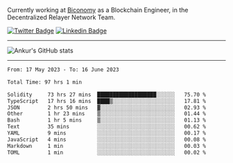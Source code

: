 Currently working at [Biconomy](https://biconomy.io/) as a Blockchain Engineer, in the Decentralized Relayer Network Team.

 [![Twitter Badge](https://img.shields.io/badge/-@ankurdubey521-1ca0f1?style=flat-square&labelColor=1ca0f1&logo=twitter&logoColor=white&link=https://twitter.com/ankurdubey521)](https://twitter.com/ankurdubey521) [![Linkedin Badge](https://img.shields.io/badge/-ankurdubey521-blue?style=flat-square&logo=Linkedin&logoColor=white&link=https://www.linkedin.com/in/ankurdubey521/)](https://www.linkedin.com/in/ankurdubey521/)

<hr/>

![Ankur's GitHub stats](https://github-readme-stats.vercel.app/api?username=ankurdubey521&count_private=true&theme=radical)

<hr/>

<!--START_SECTION:waka-->

```txt
From: 17 May 2023 - To: 16 June 2023

Total Time: 97 hrs 1 min

Solidity     73 hrs 27 mins  ███████████████████░░░░░░   75.70 %
TypeScript   17 hrs 16 mins  ████▒░░░░░░░░░░░░░░░░░░░░   17.81 %
JSON         2 hrs 50 mins   ▓░░░░░░░░░░░░░░░░░░░░░░░░   02.93 %
Other        1 hr 23 mins    ▒░░░░░░░░░░░░░░░░░░░░░░░░   01.44 %
Bash         1 hr 5 mins     ▒░░░░░░░░░░░░░░░░░░░░░░░░   01.13 %
Text         35 mins         ░░░░░░░░░░░░░░░░░░░░░░░░░   00.62 %
YAML         9 mins          ░░░░░░░░░░░░░░░░░░░░░░░░░   00.17 %
JavaScript   4 mins          ░░░░░░░░░░░░░░░░░░░░░░░░░   00.08 %
Markdown     1 min           ░░░░░░░░░░░░░░░░░░░░░░░░░   00.03 %
TOML         1 min           ░░░░░░░░░░░░░░░░░░░░░░░░░   00.02 %
```

<!--END_SECTION:waka-->
